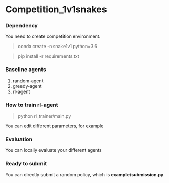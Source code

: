 # Competition_1v1snakes

### Dependency
You need to create competition environment.
>conda create -n snake1v1 python=3.6

>pip install -r requirements.txt

### Baseline agents
1. random-agent 
2. greedy-agent
3. rl-agent

### How to train rl-agent

>python rl_trainer/main.py

You can edit different parameters, for example

### Evaluation 
You can locally evaluate your different agents

### Ready to submit 

You can directly submit a random policy, which is **example/submission.py**
